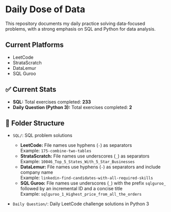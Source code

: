 # Daily Dose of Data

This repository documents my daily practice solving data-focused problems, with a strong emphasis on SQL and Python for data analysis.

## Current Platforms
- LeetCode  
- StrataScratch  
- DataLemur  
- SQL Guroo  

## ✅ Current Stats

- **SQL:** Total exercises completed: **233**
- **Daily Question (Python 3):** Total exercises completed: **2**

## 📁 Folder Structure

- `SQL/`: SQL problem solutions   
  - **LeetCode:** File names use hyphens (`-`) as separators  
    Example: `175-combine-two-tables`  
  - **StrataScratch:** File names use underscores (`_`) as separators  
    Example: `10046_Top_5_States_With_5_Star_Businesses`  
  - **DataLemur:** File names use hyphens (`-`) as separators and include company name  
    Example: `linkedin-find-candidates-with-all-required-skills`  
  - **SQL Guroo:** File names use underscores (`_`) with the prefix `sqlguroo_` followed by an incremental ID and a concise title  
    Example: `sqlguroo_1_Highest_price_from_all_the_orders`

- `Daily Question/`:  Daily LeetCode challenge solutions in Python 3
